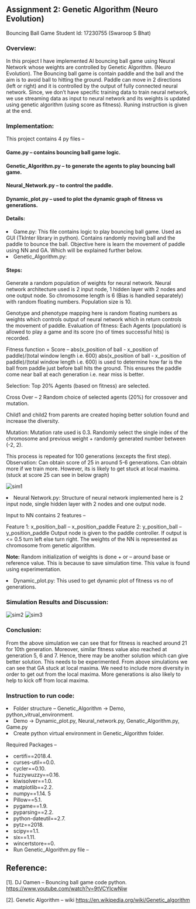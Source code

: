 ## Assignment 2: Genetic Algorithm (Neuro Evolution)
Bouncing Ball Game
Student Id: 17230755 (Swaroop S Bhat)

### Overview:

In this project I have implemented AI bouncing ball game using Neural Network whose
weights are controlled by Genetic Algorithm. (Neuro Evolution). The Bouncing ball game is
contain paddle and the ball and the aim is to avoid ball to hitting the ground. Paddle can move
in 2 directions (left or right) and it is controlled by the output of fully connected neural
network. Since, we don’t have specific training data to train neural network, we use streaming
data as input to neural network and its weights is updated using genetic algorithm (using
score as fitness). Runing instruction is given at the end.

### Implementation:

This project contains 4 py files –

#### Game.py – contains bouncing ball game logic.
#### Genetic_Algorithm.py – to generate the agents to play bouncing ball game.
#### Neural_Network.py – to control the paddle.
#### Dynamic_plot.py – used to plot the dynamic graph of fitness vs generations.

#### Details:

<li> Game.py: This file contains logic to play bouncing ball game. Used as GUI (TkInter library in
python). Contains randomly moving ball and the paddle to bounce the ball. Objective here is
learn the movement of paddle using NN and GA. Which will be explained further below. </li>

<li>Genetic_Algorithm.py:

#### Steps:

  Generate a random population of weights for neural network. Neural network
  architecture used is 2 input node, 1 hidden layer with 2 nodes and one output node.
  So chromosome length is 6 (Bias is handled separately) with random floating
  numbers. Population size is 10.
  
  Genotype and phenotype mapping here is random floating numbers as weights which
  controls output of neural network which in return controls the movement of paddle.
  Evaluation of fitness: Each Agents (population) is allowed to play a game and its score
  (no of times successful hits) is recorded.
  
  Fitness function = Score – abs(x_position of ball - x_position of paddle)/(total
  window length i.e. 600)
  abs(x_position of ball - x_position of paddle)/(total window length i.e. 600) is used
  to determine how far is the ball from paddle just before ball hits the ground. This
  ensures the paddle come near ball at each generation i.e. near miss is better.
  
  Selection: Top 20% Agents (based on fitness) are selected.
  
  Cross Over – 2 Random choice of selected agents (20%) for crossover and mutation.
  
  Child1 and child2 from parents are created hoping better solution found and increase
  the diversity.
  
  Mutation: Mutation rate used is 0.3. Randomly select the single index of the
  chromosome and previous weight + randomly generated number between (-2, 2).
  
  This process is repeated for 100 generations (excepts the first step).
  Observation: Can obtain score of 25 in around 5-6 generations. Can obtain more if we train
  more. However, its is likely to get stuck at local maxima. (stuck at score 25 can see in below
  graph)
  
  ![sim1](https://user-images.githubusercontent.com/32418025/41754774-c286480c-75cb-11e8-8564-4d26a8baf97e.png)

<li> Neural Network.py: Structure of neural network implemented here is 2 input node, single
hidden layer with 2 nodes and one output node. </li>

  Input to NN contains 2 features –

  Feature 1: x_position_ball – x_position_paddle
  Feature 2: y_position_ball – y_position_paddle
  Output node is given to the paddle controller. If output is <= 0.5 turn left else turn right. The
  weights of the NN is represented as chromosome from genetic algorithm.

  <b>Note:</b> Random initialization of weights is done + or – around base or reference value. This is
  because to save simulation time. This value is found using experimentation.

<li> Dynamic_plot.py: This used to get dynamic plot of fitness vs no of generations. </li>

### Simulation Results and Discussion:

![sim2](https://user-images.githubusercontent.com/32418025/41754810-fe09cf2a-75cb-11e8-88bb-0afea46274f8.png)
![sim3](https://user-images.githubusercontent.com/32418025/41754819-0861ff42-75cc-11e8-9702-bab23761bca3.png)

### Conclusion:

From the above simulation we can see that for fitness is reached around 21 for 10th
generation. Moreover, similar fitness value also reached at generation 5, 6 and 7. Hence,
there may be another solution which can give better solution. This needs to be experimented.
From above simulations we can see that GA stuck at local maxima. We need to include more
diversity in order to get out from the local maxima. More generations is also likely to help to
kick off from local maxima.

### Instruction to run code:

<li> Folder structure – Genetic_Algorithm -> Demo, python_vitrual_environment. </li>
<li> Demo -> Dynamic_plot.py, Neural_network.py, Genatic_Algorithm.py, Game.py </li>
<li> Create python virtual environment in Genetic_Algorithm folder. </li>

Required Packages –
<li> certifi==2018.4. </li>
<li> curses-util==0.0. </li>
<li> cycler==0.10. </li>
<li> fuzzywuzzy==0.16. </li>
<li> kiwisolver==1.0. </li>
<li> matplotlib==2.2. </li>
<li> numpy==1.14. 5 </li>
<li> Pillow==5.1. </li>
<li> pygame==1.9. </li>
<li> pyparsing==2.2. </li>
<li> python-dateutil==2.7. </li>
<li> pytz==2018. </li>
<li> scipy==1.1. </li>
<li> six==1.11. </li>
<li> wincertstore==0. </li>

<li> Run Genetic_Algorithm.py file – </li>

## Reference:

[1]. DJ Oamen – Bouncing ball game code python.
https://www.youtube.com/watch?v=9tVCYIcwNjw

[2]. Genetic Algorithm – wiki https://en.wikipedia.org/wiki/Genetic_algorithm
